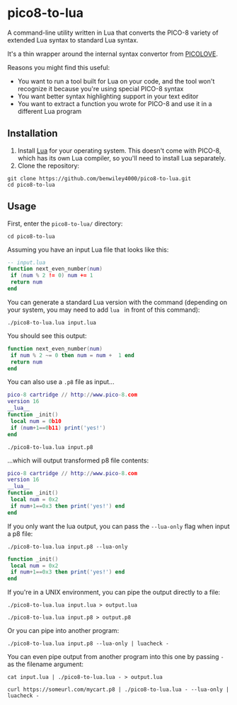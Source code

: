 # pico8-to-lua

A command-line utility written in Lua that converts the PICO-8 variety of extended Lua syntax to standard Lua syntax.

It's a thin wrapper around the internal syntax convertor from [PICOLOVE](https://github.com/picolove/picolove).

Reasons you might find this useful:
- You want to run a tool built for Lua on your code, and the tool won't recognize it because you're using special PICO-8 syntax
- You want better syntax highlighting support in your text editor
- You want to extract a function you wrote for PICO-8 and use it in a different Lua program

## Installation

1. Install [Lua](https://www.lua.org/start.html) for your operating system. This doesn't come with PICO-8, which has its own Lua compiler, so you'll need to install Lua separately.
2. Clone the repository:
  ```console
  git clone https://github.com/benwiley4000/pico8-to-lua.git
  cd pico8-to-lua
  ```

## Usage

First, enter the `pico8-to-lua/` directory:

```console
cd pico8-to-lua
```

Assuming you have an input Lua file that looks like this:

```lua
-- input.lua
function next_even_number(num)
 if (num % 2 != 0) num += 1
 return num
end
```

You can generate a standard Lua version with the command (depending on your system, you may need to add `lua ` in front of this command):

```console
./pico8-to-lua.lua input.lua
```

You should see this output:

```lua
function next_even_number(num)
 if num % 2 ~= 0 then num = num +  1 end
 return num
end
```

You can also use a `.p8` file as input...

```lua
pico-8 cartridge // http://www.pico-8.com
version 16
__lua__
function _init()
 local num = 0b10
 if (num+1==0b11) print('yes!')
end
```

```console
./pico8-to-lua.lua input.p8
```

...which will output transformed p8 file contents:

```lua
pico-8 cartridge // http://www.pico-8.com
version 16
__lua__
function _init()
 local num = 0x2
 if num+1==0x3 then print('yes!') end
end
```

If you only want the lua output, you can pass the `--lua-only` flag when input a p8 file:

```console
./pico8-to-lua.lua input.p8 --lua-only
```

```lua
function _init()
 local num = 0x2
 if num+1==0x3 then print('yes!') end
end
```

If you're in a UNIX environment, you can pipe the output directly to a file:

```console
./pico8-to-lua.lua input.lua > output.lua
```

```
./pico8-to-lua.lua input.p8 > output.p8
```

Or you can pipe into another program:

```console
./pico8-to-lua.lua input.p8 --lua-only | luacheck -
```

You can even pipe output from another program into this one by passing `-` as the filename argument:

```console
cat input.lua | ./pico8-to-lua.lua - > output.lua
```

```console
curl https://someurl.com/mycart.p8 | ./pico8-to-lua.lua - --lua-only | luacheck -
```
